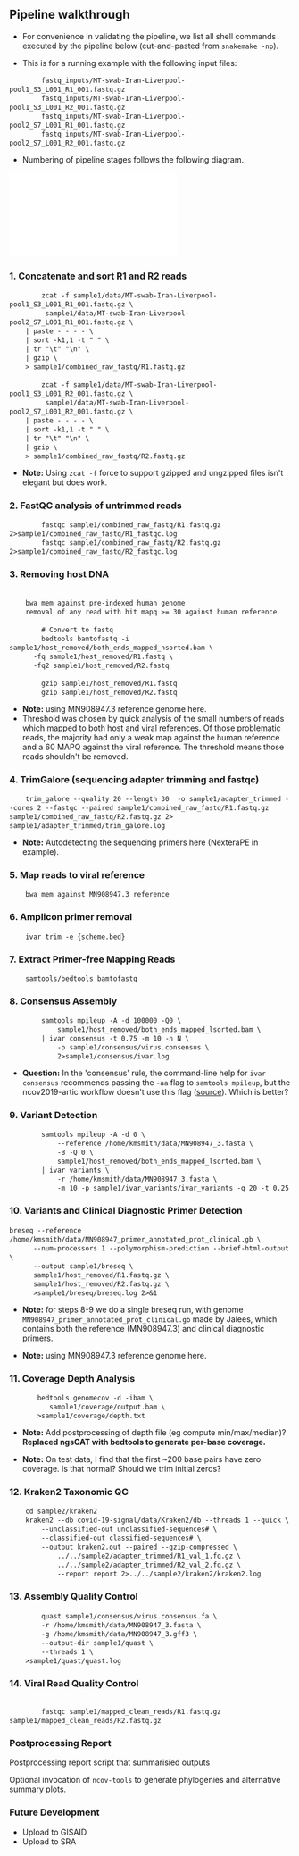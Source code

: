 
## Pipeline walkthrough

- For convenience in validating the pipeline, we list all shell commands
    executed by the pipeline below (cut-and-pasted from `snakemake -np`).

- This is for a running example with the following input files:
```
        fastq_inputs/MT-swab-Iran-Liverpool-pool1_S3_L001_R1_001.fastq.gz
        fastq_inputs/MT-swab-Iran-Liverpool-pool1_S3_L001_R2_001.fastq.gz
        fastq_inputs/MT-swab-Iran-Liverpool-pool2_S7_L001_R1_001.fastq.gz
        fastq_inputs/MT-swab-Iran-Liverpool-pool2_S7_L001_R2_001.fastq.gz
```

- Numbering of pipeline stages follows the following diagram.

![Workflow Version 6](./resources/Workflow_Version_6.pdf)

### 1. Concatenate and sort R1 and R2 reads
```
        zcat -f sample1/data/MT-swab-Iran-Liverpool-pool1_S3_L001_R1_001.fastq.gz \
	     sample1/data/MT-swab-Iran-Liverpool-pool2_S7_L001_R1_001.fastq.gz \
	| paste - - - - \
	| sort -k1,1 -t " " \
	| tr "\t" "\n" \
	| gzip \
	> sample1/combined_raw_fastq/R1.fastq.gz

        zcat -f sample1/data/MT-swab-Iran-Liverpool-pool1_S3_L001_R2_001.fastq.gz \
	     sample1/data/MT-swab-Iran-Liverpool-pool2_S7_L001_R2_001.fastq.gz \
	| paste - - - - \
	| sort -k1,1 -t " " \
	| tr "\t" "\n" \
	| gzip \
	> sample1/combined_raw_fastq/R2.fastq.gz
```

- **Note:** Using `zcat -f` force to support gzipped and ungzipped files isn't elegant but does work.

### 2. FastQC analysis of untrimmed reads
```
        fastqc sample1/combined_raw_fastq/R1.fastq.gz 2>sample1/combined_raw_fastq/R1_fastqc.log
        fastqc sample1/combined_raw_fastq/R2.fastq.gz 2>sample1/combined_raw_fastq/R2_fastqc.log
```

### 3. Removing host DNA

```

    bwa mem against pre-indexed human genome
    removal of any read with hit mapq >= 30 against human reference

        # Convert to fastq
        bedtools bamtofastq -i sample1/host_removed/both_ends_mapped_nsorted.bam \
	  -fq sample1/host_removed/R1.fastq \
	  -fq2 sample1/host_removed/R2.fastq

        gzip sample1/host_removed/R1.fastq
        gzip sample1/host_removed/R2.fastq
```

- **Note:** using MN908947.3 reference genome here.
- Threshold was chosen by quick analysis of the small numbers of reads which mapped
to both host and viral references. Of those problematic reads, the majority had only a weak
map against the human reference and a 60 MAPQ against the viral reference.
The threshold means those reads shouldn't be removed.

### 4. TrimGalore (sequencing adapter trimming and fastqc)

```
    trim_galore --quality 20 --length 30  -o sample1/adapter_trimmed --cores 2 --fastqc --paired sample1/combined_raw_fastq/R1.fastq.gz sample1/combined_raw_fastq/R2.fastq.gz 2> sample1/adapter_trimmed/trim_galore.log
```

- **Note:** Autodetecting the sequencing primers here (NexteraPE in example).

### 5. Map reads to viral reference

```
    bwa mem against MN908947.3 reference

```

### 6. Amplicon primer removal

```
    ivar trim -e {scheme.bed}
```

### 7. Extract Primer-free Mapping Reads

```
    samtools/bedtools bamtofastq

```


### 8. Consensus Assembly 

```
        samtools mpileup -A -d 100000 -Q0 \
            sample1/host_removed/both_ends_mapped_lsorted.bam \
        | ivar consensus -t 0.75 -m 10 -n N \
            -p sample1/consensus/virus.consensus \
            2>sample1/consensus/ivar.log
```

- **Question:** In the 'consensus' rule, the command-line help for `ivar consensus` recommends
 passing the `-aa` flag to `samtools mpileup`, but the ncov2019-artic workflow doesn't use this
 flag ([source](https://github.com/connor-lab/ncov2019-artic-nf/blob/master/modules/illumina.nf#L136)).
 Which is better?


### 9. Variant Detection

```
        samtools mpileup -A -d 0 \
            --reference /home/kmsmith/data/MN908947_3.fasta \
            -B -Q 0 \
            sample1/host_removed/both_ends_mapped_lsorted.bam \
        | ivar variants \
            -r /home/kmsmith/data/MN908947_3.fasta \
            -m 10 -p sample1/ivar_variants/ivar_variants -q 20 -t 0.25
```

### 10. Variants and Clinical Diagnostic Primer Detection

```
breseq --reference /home/kmsmith/data/MN908947_primer_annotated_prot_clinical.gb \
	  --num-processors 1 --polymorphism-prediction --brief-html-output \
	  --output sample1/breseq \
	  sample1/host_removed/R1.fastq.gz \
	  sample1/host_removed/R2.fastq.gz \
	  >sample1/breseq/breseq.log 2>&1
```

- **Note:** for steps 8-9 we do a single breseq run, with genome `MN908947_primer_annotated_prot_clinical.gb`
  made by Jalees, which contains both the reference (MN908947.3) and clinical diagnostic primers.


- **Note:** using MN908947.3 reference genome here.

### 11. Coverage Depth Analysis

```
       bedtools genomecov -d -ibam \
          sample1/coverage/output.bam \
       >sample1/coverage/depth.txt

```
- **Note:** Add postprocessing of depth file (eg compute min/max/median)? **Replaced ngsCAT with bedtools to generate per-base coverage.** 

- **Note:** On test data, I find that the first ~200 base pairs have zero coverage. Is that normal?
    Should we trim initial zeros?

### 12. Kraken2 Taxonomic QC 
```
    cd sample2/kraken2 
    kraken2 --db covid-19-signal/data/Kraken2/db --threads 1 --quick \
        --unclassified-out unclassified-sequences# \
        --classified-out classified-sequences# \
        --output kraken2.out --paired --gzip-compressed \
            ../../sample2/adapter_trimmed/R1_val_1.fq.gz \
            ../../sample2/adapter_trimmed/R2_val_2.fq.gz \
            --report report 2>../../sample2/kraken2/kraken2.log
```

### 13. Assembly Quality Control
```
        quast sample1/consensus/virus.consensus.fa \
	    -r /home/kmsmith/data/MN908947_3.fasta \
	    -g /home/kmsmith/data/MN908947_3.gff3 \
	    --output-dir sample1/quast \
	    --threads 1 \
	>sample1/quast/quast.log
```

### 14. Viral Read Quality Control
```
    
        fastqc sample1/mapped_clean_reads/R1.fastq.gz sample1/mapped_clean_reads/R2.fastq.gz

```

### Postprocessing Report

Postprocessing report script that summarisied outputs

Optional invocation of `ncov-tools` to generate phylogenies and alternative
summary plots.

### Future Development

- Upload to GISAID
- Upload to SRA

